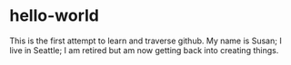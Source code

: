 # hello-world
This is the first attempt to learn and traverse github.
My name is Susan; I live in Seattle; I am retired but am now getting back into creating things.
